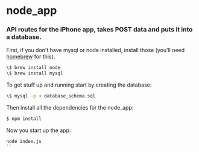 # node_app
### API routes for the iPhone app, takes POST data and puts it into a database.


First, if you don't have mysql or node installed, install those (you'll need [homebrew](http://brew.sh/) for this).
```sh
\$ brew install node
\$ brew install mysql
```

To get stuff up and running start by creating the database:
```sh
\$ mysql -p < database_schema.sql
```

Then install all the dependencies for the node_app:
```sh
$ npm install
```

Now you start up the app:
```sh
node index.js
``
